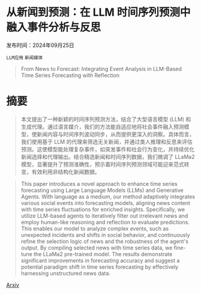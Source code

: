 # 从新闻到预测：在 LLM 时间序列预测中融入事件分析与反思

发布时间：2024年09月25日

`LLM应用` `新闻媒体`

> From News to Forecast: Integrating Event Analysis in LLM-Based Time Series Forecasting with Reflection

# 摘要

> 本文提出了一种新颖的时间序列预测方法，结合了大型语言模型 (LLM) 和生成代理。通过语言媒介，我们的方法能自适应地将社会事件融入预测模型，使新闻内容与时间序列波动同步，从而提供更深入的洞察。具体而言，我们使用基于 LLM 的代理来筛选无关新闻，并通过类人推理和反思来评估预测。这使模型能处理复杂事件，如突发事件和社会行为变化，并持续优化新闻选择和代理输出。结合精选新闻和时间序列数据，我们微调了 LLaMa2 模型，显著提升了预测准确性，预示着时间序列预测领域可能迎来范式转变，有效利用非结构化新闻数据。

> This paper introduces a novel approach to enhance time series forecasting using Large Language Models (LLMs) and Generative Agents. With language as a medium, our method adaptively integrates various social events into forecasting models, aligning news content with time series fluctuations for enriched insights. Specifically, we utilize LLM-based agents to iteratively filter out irrelevant news and employ human-like reasoning and reflection to evaluate predictions. This enables our model to analyze complex events, such as unexpected incidents and shifts in social behavior, and continuously refine the selection logic of news and the robustness of the agent's output. By compiling selected news with time series data, we fine-tune the LLaMa2 pre-trained model. The results demonstrate significant improvements in forecasting accuracy and suggest a potential paradigm shift in time series forecasting by effectively harnessing unstructured news data.

[Arxiv](https://arxiv.org/abs/2409.17515)
